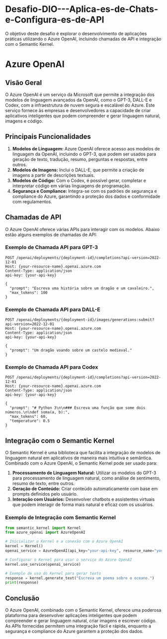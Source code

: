 # Desafio-DIO---Aplica-es-de-Chats-e-Configura-es-de-API
O objetivo deste desafio é explorar o desenvolvimento de aplicações práticas utilizando o Azure OpenAI, incluindo chamadas de API e integração com o Semantic Kernel.


# Azure OpenAI

## Visão Geral

O Azure OpenAI é um serviço da Microsoft que permite a integração dos modelos de linguagem avançados da OpenAI, como o GPT-3, DALL-E e Codex, com a infraestrutura de nuvem segura e escalável do Azure. Este serviço fornece às empresas e desenvolvedores a capacidade de criar aplicativos inteligentes que podem compreender e gerar linguagem natural, imagens e código.

## Principais Funcionalidades

1. **Modelos de Linguagem:** Azure OpenAI oferece acesso aos modelos de linguagem da OpenAI, incluindo o GPT-3, que podem ser usados para geração de texto, tradução, resumo, perguntas e respostas, entre outros.
2. **Modelos de Imagens:** Inclui o DALL-E, que permite a criação de imagens a partir de descrições textuais.
3. **Modelos de Código:** Com o Codex, é possível gerar, completar e interpretar código em várias linguagens de programação.
4. **Segurança e Compliance:** Integra-se com os padrões de segurança e compliance do Azure, garantindo a proteção dos dados e conformidade com regulamentos.

## Chamadas de API

O Azure OpenAI oferece várias APIs para interagir com os modelos. Abaixo estão alguns exemplos de chamadas de API:

### Exemplo de Chamada API para GPT-3

```http
POST /openai/deployments/{deployment-id}/completions?api-version=2022-12-01
Host: {your-resource-name}.openai.azure.com
Content-Type: application/json
api-key: {your-api-key}

{
  "prompt": "Escreva uma história sobre um dragão e um cavaleiro.",
  "max_tokens": 100
}
```

### Exemplo de Chamada API para DALL-E

```http
POST /openai/deployments/{deployment-id}/images/generations:submit?api-version=2022-12-01
Host: {your-resource-name}.openai.azure.com
Content-Type: application/json
api-key: {your-api-key}

{
  "prompt": "Um dragão voando sobre um castelo medieval."
}
```

### Exemplo de Chamada API para Codex

```http
POST /openai/deployments/{deployment-id}/completions?api-version=2022-12-01
Host: {your-resource-name}.openai.azure.com
Content-Type: application/json
api-key: {your-api-key}

{
  "prompt": "# Python 3\n\n### Escreva uma função que some dois números.\n\ndef soma(a, b):",
  "max_tokens": 60,
  "temperature": 0.5
}
```

## Integração com o Semantic Kernel

O Semantic Kernel é uma biblioteca que facilita a integração de modelos de linguagem natural em aplicativos de maneira mais intuitiva e semântica. Combinado com o Azure OpenAI, o Semantic Kernel pode ser usado para:

1. **Processamento de Linguagem Natural:** Utilizar os modelos do GPT-3 para processamento de linguagem natural, como análise de sentimento, resumo de texto, entre outros.
2. **Geração de Conteúdo:** Criar conteúdo automaticamente com base em prompts definidos pelo usuário.
3. **Interação com Usuários:** Desenvolver chatbots e assistentes virtuais que podem interagir de forma mais natural e eficaz com os usuários.

### Exemplo de Integração com Semantic Kernel

```python
from semantic_kernel import Kernel
from azure_openai import AzureOpenAI

# Inicializar o Kernel e a conexão com o Azure OpenAI
kernel = Kernel()
openai_service = AzureOpenAI(api_key="your-api-key", resource_name="your-resource-name")

# Configurar o Kernel para usar o serviço do Azure OpenAI
kernel.use_service(openai_service)

# Exemplo de uso do Kernel para gerar texto
response = kernel.generate_text("Escreva um poema sobre o oceano.")
print(response)
```

## Conclusão

O Azure OpenAI, combinado com o Semantic Kernel, oferece uma poderosa plataforma para desenvolver aplicações inteligentes que podem compreender e gerar linguagem natural, criar imagens e escrever código. As APIs fornecidas permitem uma integração fácil e rápida, enquanto a segurança e compliance do Azure garantem a proteção dos dados.
